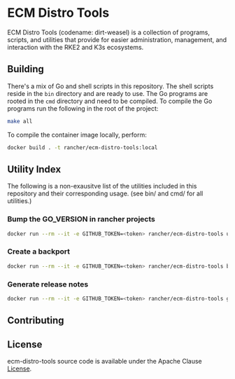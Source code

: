 # ECM Distro Tools

ECM Distro Tools (codename: dirt-weasel) is a collection of programs, scripts, and utilities that provide for easier administration, management, and interaction with the RKE2 and K3s ecosystems.

## Building
There's a mix of Go and shell scripts in this repository. The shell scripts reside in the `bin` directory and are ready to use. The Go programs are rooted in the `cmd` directory and need to be compiled. To compile the Go programs run the following in the root of the project:

```sh
make all
```
To compile the container image locally, perform:

```sh
docker build . -t rancher/ecm-distro-tools:local
```
## Utility Index 
The following is a non-exausitve list of the utilities included in this repository and their corresponding usage.
(see bin/ and cmd/ for all utilities.)

### Bump the GO_VERSION in rancher projects
```sh
docker run --rm --it -e GITHUB_TOKEN=<token> rancher/ecm-distro-tools update_go -o 1.16.3b7 -n 1.17.3b7 -r image-build-etcd
```
### Create a backport
```sh
docker run --rm --it -e GITHUB_TOKEN=<token> rancher/ecm-distro-tools backport -r k3s -m v1.21.5+k3s1 -p v1.21.4+k3s1 
```
### Generate release notes
```sh
docker run --rm --it -e GITHUB_TOKEN=<token> rancher/ecm-distro-tools gen-release-notes -r k3s -m v1.21.5+k3s1 -p v1.21.4+k3s1 
```

## Contributing

## License

ecm-distro-tools source code is available under the Apache Clause [License](/LICENSE).
